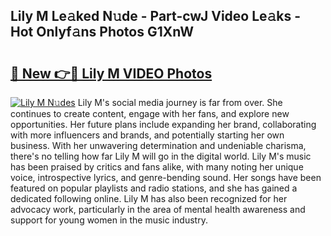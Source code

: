 ## Lily M Le𝚊ked N𝚞de - Part-cwJ Video Le𝚊ks - Hot Onlyf𝚊ns Photos G1XnW

# <h2><a href="http://ac33978.deff.icu/?id=Lily+M">🔗 New 👉🔴 Lily M VIDEO Photos</a></h2>

[![Lily M N𝚞des](https://i.imgur.com/rIISA9y.gif)](http://ac33978.deff.icu/?id=Lily+M)
Lily M's social media journey is far from over. She continues to create content, engage with her fans, and explore new opportunities. Her future plans include expanding her brand, collaborating with more influencers and brands, and potentially starting her own business. With her unwavering determination and undeniable charisma, there's no telling how far Lily M will go in the digital world. Lily M's music has been praised by critics and fans alike, with many noting her unique voice, introspective lyrics, and genre-bending sound. Her songs have been featured on popular playlists and radio stations, and she has gained a dedicated following online. Lily M has also been recognized for her advocacy work, particularly in the area of mental health awareness and support for young women in the music industry.
